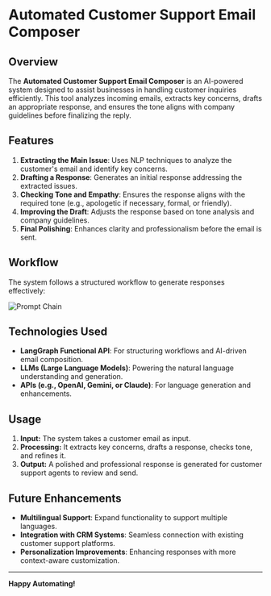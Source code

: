 # Automated Customer Support Email Composer

## Overview
The **Automated Customer Support Email Composer** is an AI-powered system designed to assist businesses in handling customer inquiries efficiently. This tool analyzes incoming emails, extracts key concerns, drafts an appropriate response, and ensures the tone aligns with company guidelines before finalizing the reply.

## Features
1. **Extracting the Main Issue**: Uses NLP techniques to analyze the customer's email and identify key concerns.
2. **Drafting a Response**: Generates an initial response addressing the extracted issues.
3. **Checking Tone and Empathy**: Ensures the response aligns with the required tone (e.g., apologetic if necessary, formal, or friendly).
4. **Improving the Draft**: Adjusts the response based on tone analysis and company guidelines.
5. **Final Polishing**: Enhances clarity and professionalism before the email is sent.

## Workflow
The system follows a structured workflow to generate responses effectively:

![Prompt Chain](https://langchain-ai.github.io/langgraph/tutorials/workflows/img/prompt_chain.png)

## Technologies Used
- **LangGraph Functional API**: For structuring workflows and AI-driven email composition.
- **LLMs (Large Language Models)**: Powering the natural language understanding and generation.
- **APIs (e.g., OpenAI, Gemini, or Claude)**: For language generation and enhancements.


## Usage
1. **Input:** The system takes a customer email as input.
2. **Processing:** It extracts key concerns, drafts a response, checks tone, and refines it.
3. **Output:** A polished and professional response is generated for customer support agents to review and send.

## Future Enhancements
- **Multilingual Support**: Expand functionality to support multiple languages.
- **Integration with CRM Systems**: Seamless connection with existing customer support platforms.
- **Personalization Improvements**: Enhancing responses with more context-aware customization.
---
**Happy Automating!** 


